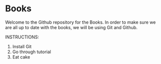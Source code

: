 # Books
Welcome to the Github repository for the Books.
In order to make sure we are all up to date with the books, we will be using Git and Github.

INSTRUCTIONS:
1. Install Git
2. Go through tutorial
3. Eat cake
